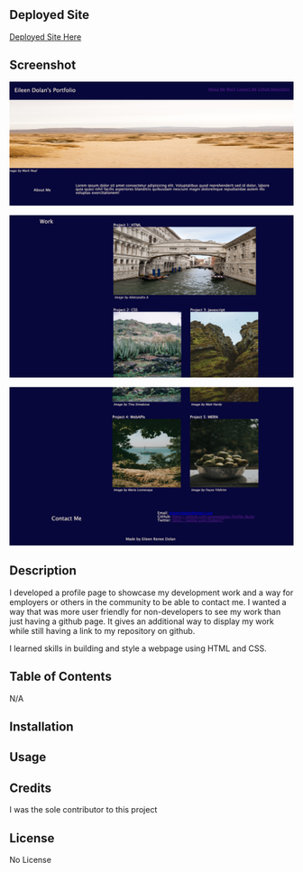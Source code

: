 # <Profile Webpage Development>

## Deployed Site 

[Deployed Site Here](https://ereneedolan.github.io/Profile-Build/)

## Screenshot

![Image Here](https://github.com/ereneedolan/Profile-Build/blob/main/Images/Screenshot%201%20Project%20homework%202.png)

![Image Here](https://github.com/ereneedolan/Profile-Build/blob/main/Images/Screenshot%202%20Project%20homework%202.png)

![Image Here](https://github.com/ereneedolan/Profile-Build/blob/main/Images/Screenshot%203%20project%20homework%202.png)

## Description

I developed a profile page to showcase my development work and a way for employers or others in the community to be able to contact me. I wanted a way that was more user friendly for non-developers to see my work than just having a github page. It gives an additional way to display my work while still having a link to my repository on github.

I learned skills in building and style a webpage using HTML and CSS.

## Table of Contents

N/A

## Installation

## Usage

## Credits

I was the sole contributor to this project

## License

No License
